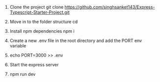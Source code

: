 1) Clone the project
git clone https://github.com/singhsanket143/Express-Typescript-Starter-Project.git <ProjectName>

2) Move in to the folder structure
cd <ProjectName>

3) Install npm dependencies
npm i

4) Create a new .env file in the root directory and add the PORT env variable

5) echo PORT=3000 >> .env

6) Start the express server

7) npm run dev